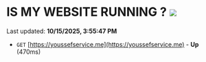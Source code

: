 # IS MY WEBSITE RUNNING ? [![](https://img.shields.io/static/v1?label=Sponsor&message=%E2%9D%A4&logo=GitHub&color=%23fe8e86)](https://github.com/sponsors/Youssef-Lehmam)

Last updated: **10/15/2025, 3:55:47 PM**

- `GET` [https://youssefservice.me](https://youssefservice.me) - **Up** (470ms)
